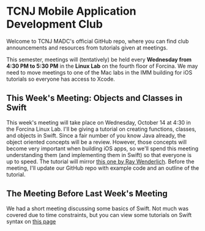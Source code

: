 # TCNJ Mobile Application Development Club

Welcome to TCNJ MADC's official GitHub repo, where you can find club announcements and resources from tutorials given at meetings.

This semester, meetings will (tentatively) be held every **Wednesday from 4:30 PM to 5:30 PM** in the **Linux Lab** on the fourth floor of Forcina. We may need to move meetings to one of the Mac labs in the IMM building for iOS tutorials so everyone has access to Xcode.

## This Week's Meeting: Objects and Classes in Swift

This week's meeting will take place on Wednesday, October 14 at 4:30 in the Forcina Linux Lab. I'll be giving a tutorial on creating functions, classes, and objects in Swift. Since a fair number of you know Java already, the object oriented concepts will be a review. However, those concepts will become very important when building iOS apps, so we'll spend this meeting understanding them (and implementing them in Swift) so that everyone is up to speed. The tutorial will mirror [this one by Ray Wenderlich](http://www.raywenderlich.com/114234/learn-to-code-ios-apps-with-swift-tutorial-3-arrays-objects-and-classes). Before the meeting, I'll update our GitHub repo with example code and an outline of the tutorial.

## The Meeting Before Last Week's Meeting

We had a short meeting discussing some basics of Swift. Not much was covered due to time constraints, but you can view some tutorials on Swift syntax on [this page](https://github.com/bgottlob/tcnj-madc-resources/blob/master/ios/tutorials.md)
